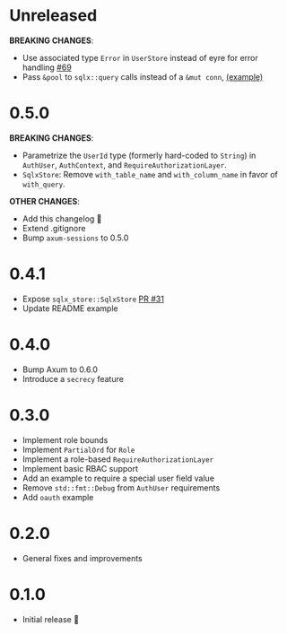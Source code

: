 # Unreleased

**BREAKING CHANGES**:

- Use associated type `Error` in `UserStore` instead of eyre for error handling [#69](https://github.com/maxcountryman/axum-login/pull/69)
- Pass `&pool` to `sqlx::query` calls instead of a `&mut conn`, [(example)](https://github.com/maxcountryman/axum-login/pull/83/commits/ca3a4a0a3f7960f21147dfa093b41e01a1510625#diff-a1e8ba9587c151f4568fe2394889e8733a428bf67bfd62be7f3b91d6860cf54d)

# 0.5.0

**BREAKING CHANGES**:

- Parametrize the `UserId` type (formerly hard-coded to `String`) in `AuthUser`, `AuthContext`, and `RequireAuthorizationLayer`.
- `SqlxStore`: Remove `with_table_name` and `with_column_name` in favor of `with_query`.

**OTHER CHANGES**:

- Add this changelog :tada:
- Extend .gitignore
- Bump `axum-sessions` to 0.5.0

# 0.4.1

- Expose `sqlx_store::SqlxStore` [PR #31](https://github.com/maxcountryman/axum-login/pull/31)
- Update README example

# 0.4.0

- Bump Axum to 0.6.0
- Introduce a `secrecy` feature

# 0.3.0

- Implement role bounds
- Implement `PartialOrd` for `Role`
- Implement a role-based `RequireAuthorizationLayer`
- Implement basic RBAC support
- Add an example to require a special user field value
- Remove `std::fmt::Debug` from `AuthUser` requirements
- Add `oauth` example

# 0.2.0

- General fixes and improvements

# 0.1.0

- Initial release :tada:
